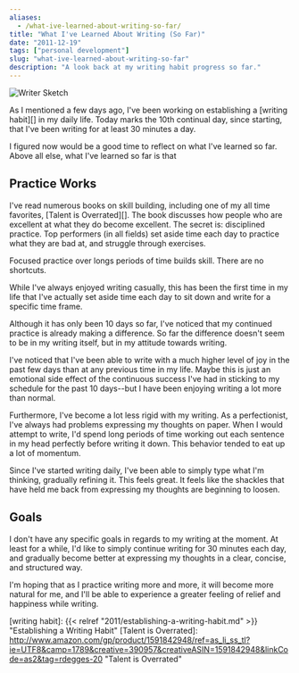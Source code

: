 ```yaml
---
aliases:
  - /what-ive-learned-about-writing-so-far/
title: "What I've Learned About Writing (So Far)"
date: "2011-12-19"
tags: ["personal development"]
slug: "what-ive-learned-about-writing-so-far"
description: "A look back at my writing habit progress so far."
---
```



![Writer Sketch][]


As I mentioned a few days ago, I've been working on establishing a
[writing habit][] in my daily life.  Today marks the 10th continual day, since
starting, that I've been writing for at least 30 minutes a day.

I figured now would be a good time to reflect on what I've learned so far.
Above all else, what I've learned so far is that


## Practice Works

I've read numerous books on skill building, including one of my all time
favorites, [Talent is Overrated][].  The book discusses how people who are
excellent at what they do become excellent.  The secret is: disciplined
practice.  Top performers (in all fields) set aside time each day to practice
what they are bad at, and struggle through exercises.

Focused practice over longs periods of time builds skill.  There are no
shortcuts.

While I've always enjoyed writing casually, this has been the first time in my
life that I've actually set aside time each day to sit down and write for a
specific time frame.

Although it has only been 10 days so far, I've noticed that my continued
practice is already making a difference.  So far the difference doesn't seem to
be in my writing itself, but in my attitude towards writing.

I've noticed that I've been able to write with a much higher level of joy in
the past few days than at any previous time in my life.  Maybe this is just an
emotional side effect of the continuous success I've had in sticking to my
schedule for the past 10 days--but I have been enjoying writing a lot more than
normal.

Furthermore, I've become a lot less rigid with my writing.  As a perfectionist,
I've always had problems expressing my thoughts on paper.  When I would attempt
to write, I'd spend long periods of time working out each sentence in my head
perfectly before writing it down.  This behavior tended to eat up a lot of
momentum.

Since I've started writing daily, I've been able to simply type what I'm
thinking, gradually refining it.  This feels great.  It feels like the shackles
that have held me back from expressing my thoughts are beginning to loosen.


## Goals

I don't have any specific goals in regards to my writing at the moment.  At
least for a while, I'd like to simply continue writing for 30 minutes each day,
and gradually become better at expressing my thoughts in a clear, concise, and
structured way.

I'm hoping that as I practice writing more and more, it will become more
natural for me, and I'll be able to experience a greater feeling of relief and
happiness while writing.


  [Writer Sketch]: /static/images/2011/writer-sketch.png "Writer Sketch"
  [writing habit]: {{< relref "2011/establishing-a-writing-habit.md" >}} "Establishing a Writing Habit"
  [Talent is Overrated]: http://www.amazon.com/gp/product/1591842948/ref=as_li_ss_tl?ie=UTF8&camp=1789&creative=390957&creativeASIN=1591842948&linkCode=as2&tag=rdegges-20 "Talent is Overrated"
